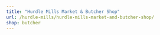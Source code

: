 ```yaml
---
title: "Hurdle Mills Market & Butcher Shop"
url: /hurdle-mills/hurdle-mills-market-and-butcher-shop/
shop: butcher
---
```

